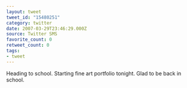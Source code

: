 ```yaml
---
layout: tweet
tweet_id: "15480251"
category: twitter
date: 2007-03-29T23:46:29.000Z
source: Twitter SMS
favorite_count: 0
retweet_count: 0
tags:
- tweet
---
```


Heading to school. Starting fine art portfolio tonight. Glad to be back in school.
